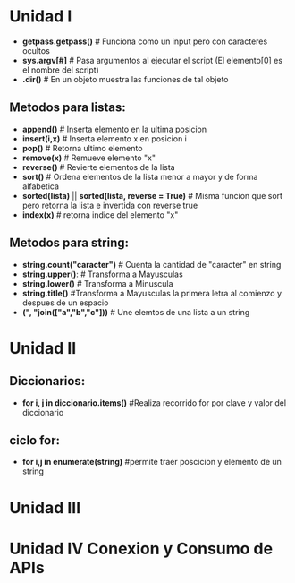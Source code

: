 # Unidad I
- __getpass.getpass()__ # Funciona como un input pero con caracteres ocultos
- <b>sys.argv[#]</b> # Pasa argumentos al ejecutar el script (El elemento[0] es el nombre del script)
- <b>.__dir__()</b> # En un objeto muestra las funciones de tal objeto

## Metodos para listas:
- **append()** # Inserta elemento en la ultima posicion
- **insert(i,x)** # Inserta elemento x en posicion i
- **pop()** # Retorna ultimo elemento 
- **remove(x)** # Remueve elemento "x"
- **reverse()** # Revierte elementos de la lista
- **sort()** # Ordena elementos de la lista menor a mayor y de forma alfabetica
- **sorted(lista)** || **sorted(lista, reverse = True)** # Misma funcion que sort pero retorna la lista e invertida con reverse true 	
- **index(x)** # retorna indice del elemento "x" 	

## Metodos para string:
- **string.count("caracter")** # Cuenta la cantidad de "caracter" en string
- **string.upper()**: # Transforma a Mayusculas
- **string.lower()**  # Transforma a Minuscula
- **string.title()** #Transforma a Mayusculas la primera letra al comienzo y despues de un espacio 
- **(", "join(["a","b","c"]))** # Une elemtos de una lista a un string
	
# Unidad II
## Diccionarios:
- **for i, j in diccionario.items()** #Realiza recorrido for por clave y valor del diccionario
## ciclo for:
- **for i,j in enumerate(string)** #permite traer poscicion y elemento de un string

# Unidad III	
# Unidad IV Conexion y Consumo de APIs
